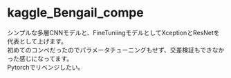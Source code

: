 # kaggle_Bengail_compe
シンプルな多層CNNモデルと、FineTuniingモデルとしてXceptionとResNetを代表として上げます。  
初めてのコンペだったのでパラメータチューニングもせず、交差検証もできなかった感じになってます。  
Pytorchでリベンジしたい。  
